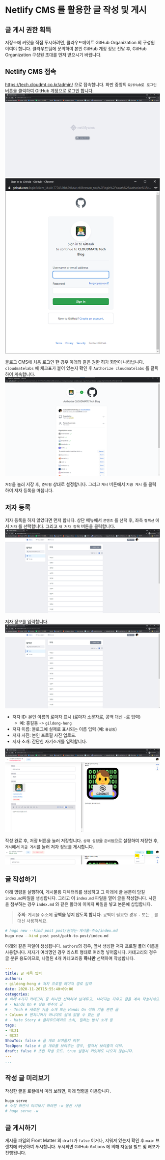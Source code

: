 # Netlify CMS 를 활용한 글 작성 및 게시

## 글 게시 권한 획득 

저장소에 커밋을 직접 푸시하려면, 클라우드메이트 GitHub Organization 의 구성원 이여야 합니다.
클라우드팀에 문의하여 본인 GitHub 계정 정보 전달 후, GitHub Organization 구성원 초대를 먼저 받으시기 바랍니다.

## Netlify CMS 접속

https://tech.cloudmt.co.kr/admin/ 으로 접속합니다. 화만 중앙의 `GitHub로 로그인` 버튼을 클릭하여 GitHub 계정으로 로그인 합니다.
![](cms1.png)
![](cms2.png)

블로그 CMS에 처음 로그인 한 경우 아래와 같은 권한 허가 화면이 나타납니다. `cloudmatelabs` 에 체크표가 붙어 있는지 확인 후 `Authorize cloudmatelabs` 를 클릭하여 계속합니다.
![](cms3.png)

`저장`을 눌러 저장 후, `준비됨` 상태로 설정합니다. 그리고 `게시` 버튼에서 `지금 게시` 를 클릭하여 저자 등록을 마칩니다.

## 저자 등록
저자 등록을 하지 않았다면 먼저 합니다. 상단 메뉴에서 `콘텐츠` 를 선택 후, 좌측 `컬렉션` 에서 `저자` 를 선택합니다. 그리고 `새 저자 항목` 버튼을 클릭합니다.
![](cms4.png)

저자 정보를 입력합니다.
![](cms4.png)

- 저자 ID: 본인 이름의 로마자 표시 (로마자 소문자로, 공백 대신 `-`로 입력)
  - 예: 홍길동 -> `gildong-hong`
- 저자 이름: 블로그에 실제로 표시되는 이름 입력 (예: `홍길동`)
- 저자 사진: 본인 프로필 사진 업로드. 
- 저자 소개: 간단한 자기소개를 입력합니다.

![](cms5.png)

작성 완료 후, 저장 버튼을 눌러 저장합니다. `상태 설정`을 `준비됨`으로 설정하여 저장한 후, `게시`에서 `지금 게시`를 눌러 저자 정보를 게시합니다.
![](cms6.png)


## 글 작성하기
아래 명령을 실행하여, 게시물용 디렉터리를 생성하고 그 아래에 글 본문이 담길 `index.md`파일을 생성합니다.
그리고 이 `index.md` 파일을 열어 글을 작성합니다. 사진을 첨부하는 경우 `index.md` 와 같은 폴더에 이미지 파일을 넣고 본문에 삽입합니다.
> **주의**: 게시물 주소에 **공백을 넣지 않도록 합니다.** 공백이 필요한 경우 `-` 또는 `_` 를 대신 사용하세요.

```bash
# hugo new --kind post post/원하는-게시물-주소/index.md
hugo new --kind post post/path-to-post/index.md
```

아래와 같은 파일이 생성됩니다. `authors`의 경우, 앞서 생성한 저자 프로필 폴더 이름을 사용합니다. 저자가 여러명인 경우 리스트 형태로 여러명 넣어줍니다.
카테고리의 경우 글 분류 용도이므로, 나열된 4개 카테고리중 **하나만** 선택하여 작성합니다.
```yaml
---
title: 글 제목 입력
authors:
- gildong-hong # 저자 프로필 페이지 경로 입력
date: 2020-11-26T15:55:40+09:00
categories:
# 아래 4가지 카테고리 중 하나만 선택하여 남겨두고, 나머지는 지우고 글을 계속 작성하세요.
# - Hands On # 실습 위주의 글
# - Tech # 새로운 기술 소개 또는 Hands On 이외 기술 관련 글
- Column # 엔지니어가 아니여도 쉽게 읽을 수 있는 글
# - Mate Story # 클라우드메이트 소식, 일하는 방식 소개 등
tags:
- 태그1
- 태그2
ShowToc: false # 글 개요 보여줄지 여부
TocOpen: false # 글 개요를 보여주는 경우, 펼처서 보여줄지 여부.
draft: false # 초안 작성 모드. true 설정시 커밋해도 나오지 않습니다.
---
...
```

## 작성 글 미리보기

작성한 글을 로컬에서 미리 보려면, 아래 명령을 이용합니다.
```bash
hugo serve
# 수정 하면서 미리보기 하려면 -w 옵션 사용
# hugo serve -w
```

## 글 게시하기

게시물 파일의 Front Matter 의 `draft`가 `false` 이거나, 지워져 있는지 확인 후 `main` 브랜치에 커밋하여 푸시합니다.
푸시되면 GitHub Actions 에 의해 자동을 빌드 및 배포가 진행됩니다.

